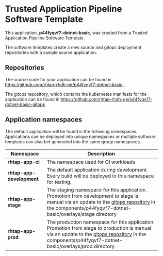 # Trusted Application Pipeline Software Template

This application, **p44fyqvf7-dotnet-basic**, was created from a Trusted Application Pipeline Software Template.

The software templates create a new source and gitops deployment repositories with a sample source application. 

## Repositories

The source code for your application can be found in [https://github.com/rhtap-rhdh-qe/p44fyqvf7-dotnet-basic ](https://github.com/rhtap-rhdh-qe/p44fyqvf7-dotnet-basic ).
 
The gitops repository, which contains the kubernetes manifests for the application can be found in 
[https://github.com/rhtap-rhdh-qe/p44fyqvf7-dotnet-basic-gitops ](https://github.com/rhtap-rhdh-qe/p44fyqvf7-dotnet-basic-gitops ) 

## Application namespaces 

The default application will be found in the following namespaces. Applications can be deployed into unique namespaces or multiple software templates can also bet generated into the same group namespaces.  

|  Namespace   |  Description   |  
| -------- | -------- |
| **rhtap-app-ci** | The namespace used for CI workloads |
| **rhtap-app-development** | The default application during development. Every build will be deployed to this namespace for testing. |
| **rhtap-app-stage** | The staging namespace for this application. Promotion from development to stage is manual via an update to the [gitops repository](https://github.com/rhtap-rhdh-qe/p44fyqvf7-dotnet-basic-gitops ) in the components/p44fyqvf7-dotnet-basic/overlays/stage directory |
| **rhtap-app-prod** | The production namespace for this application. Promotion from stage to production is manual via an update to the [gitops repository](https://github.com/rhtap-rhdh-qe/p44fyqvf7-dotnet-basic-gitops ) in the components/p44fyqvf7-dotnet-basic/overlays/prod directory |